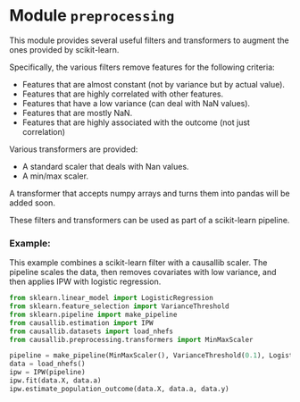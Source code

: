 # Module `preprocessing`
This module provides several useful filters and transformers to augment
the ones provided by scikit-learn.
 
Specifically, the various filters remove features for the following criteria:
- Features that are almost constant (not by variance but by actual value).
- Features that are highly correlated with other features.
- Features that have a low variance (can deal with NaN values).
- Features that are mostly NaN.
- Features that are highly associated with the outcome (not just correlation)

Various transformers are provided:
- A standard scaler that deals with Nan values.
- A min/max scaler.

A transformer that accepts numpy arrays and turns them into pandas will be added soon. 

These filters and transformers can be used as part of a scikit-learn pipeline.

### Example:
This example combines a scikit-learn filter with a causallib scaler.
The pipeline scales the data, then removes covariates with low variance, 
and then applies IPW with logistic regression. 

```Python
from sklearn.linear_model import LogisticRegression
from sklearn.feature_selection import VarianceThreshold
from sklearn.pipeline import make_pipeline
from causallib.estimation import IPW
from causallib.datasets import load_nhefs
from causallib.preprocessing.transformers import MinMaxScaler

pipeline = make_pipeline(MinMaxScaler(), VarianceThreshold(0.1), LogisticRegression())
data = load_nhefs()
ipw = IPW(pipeline)
ipw.fit(data.X, data.a)
ipw.estimate_population_outcome(data.X, data.a, data.y)
```